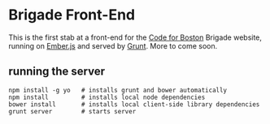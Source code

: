 Brigade Front-End
=================

This is the first stab at a front-end for the [Code for Boston](http://www.meetup.com/Code-for-Boston/) Brigade website, running on [Ember.js](http://emberjs.com) and served by [Grunt](http://gruntjs.com). More to come soon.

running the server
------------------

    npm install -g yo   # installs grunt and bower automatically
    npm install         # installs local node dependencies
    bower install       # installs local client-side library dependencies
    grunt server        # starts server
